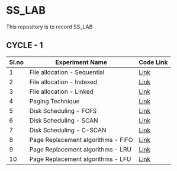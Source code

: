 # SS_LAB
This repository is to record SS_LAB

## CYCLE - 1
|SI.no | Experiment Name | Code Link |
|---|-----|----|
| 1 | File allocation - Sequential| [Link](https://github.com/edwineas/SS_LAB/blob/main/exp1_1.c) |
| 2 | File allocation - Indexed | [Link](https://github.com/edwineas/SS_LAB/blob/main/exp1_2.c) |
| 3 | File allocation - Linked | [Link](https://github.com/edwineas/SS_LAB/blob/main/exp1_3.c) |
| 4 | Paging Technique | [Link](https://github.com/edwineas/SS_LAB/blob/main/exp2.c) |
| 5 | Disk Scheduling - FCFS | [Link](https://github.com/edwineas/SS_LAB/blob/main/exp3_1.c) |
| 6 | Disk Scheduling - SCAN | [Link](https://github.com/edwineas/SS_LAB/blob/main/exp3_2.c) |
| 7 | Disk Scheduling - C-SCAN | [Link](https://github.com/edwineas/SS_LAB/blob/main/exp3_3.c) |
| 8 | Page Replacement algorithms - FIFO | [Link](https://github.com/edwineas/SS_LAB/blob/main/exp4_1.c) |
| 9 | Page Replacement algorithms - LRU | [Link](https://github.com/edwineas/SS_LAB/blob/main/exp4_2.c) |
| 10 | Page Replacement algorithms - LFU | [Link](https://github.com/edwineas/SS_LAB/blob/main/exp4_3.c) |
